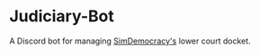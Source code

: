 # Judiciary-Bot
A Discord bot for managing [SimDemocracy's](https://www.reddit.com/r/SimDemocracy/) lower court docket.

